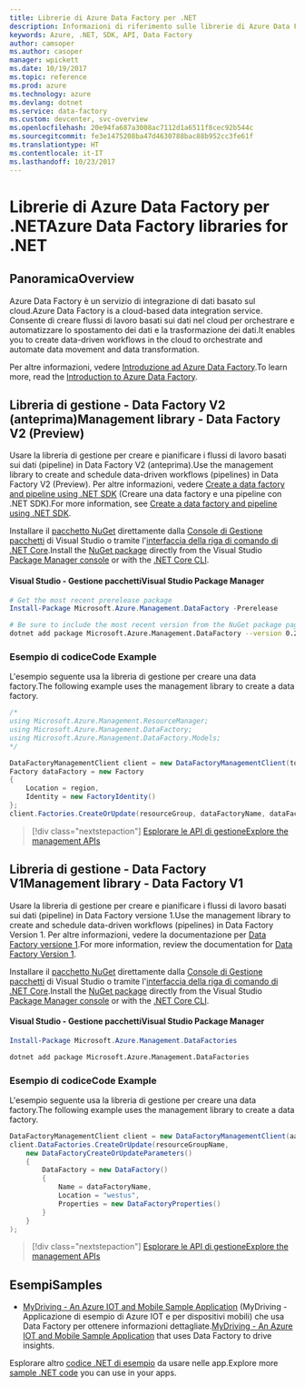 ```yaml
---
title: Librerie di Azure Data Factory per .NET
description: Informazioni di riferimento sulle librerie di Azure Data Factory per .NET
keywords: Azure, .NET, SDK, API, Data Factory
author: camsoper
ms.author: casoper
manager: wpickett
ms.date: 10/19/2017
ms.topic: reference
ms.prod: azure
ms.technology: azure
ms.devlang: dotnet
ms.service: data-factory
ms.custom: devcenter, svc-overview
ms.openlocfilehash: 20e94fa687a3008ac7112d1a6511f8cec92b544c
ms.sourcegitcommit: fe3e1475208ba47d4630788bac88b952cc3fe61f
ms.translationtype: HT
ms.contentlocale: it-IT
ms.lasthandoff: 10/23/2017
---
```

# <a name="azure-data-factory-libraries-for-net"></a><span data-ttu-id="2d800-104">Librerie di Azure Data Factory per .NET</span><span class="sxs-lookup"><span data-stu-id="2d800-104">Azure Data Factory libraries for .NET</span></span>

## <a name="overview"></a><span data-ttu-id="2d800-105">Panoramica</span><span class="sxs-lookup"><span data-stu-id="2d800-105">Overview</span></span>

<span data-ttu-id="2d800-106">Azure Data Factory è un servizio di integrazione di dati basato sul cloud.</span><span class="sxs-lookup"><span data-stu-id="2d800-106">Azure Data Factory is a cloud-based data integration service.</span></span> <span data-ttu-id="2d800-107">Consente di creare flussi di lavoro basati sui dati nel cloud per orchestrare e automatizzare lo spostamento dei dati e la trasformazione dei dati.</span><span class="sxs-lookup"><span data-stu-id="2d800-107">It enables you to create data-driven workflows in the cloud to orchestrate and automate data movement and data transformation.</span></span>

<span data-ttu-id="2d800-108">Per altre informazioni, vedere [Introduzione ad Azure Data Factory](/azure/data-factory/data-factory-introduction).</span><span class="sxs-lookup"><span data-stu-id="2d800-108">To learn more, read the [Introduction to Azure Data Factory](/azure/data-factory/data-factory-introduction).</span></span>

## <a name="management-library---data-factory-v2-preview"></a><span data-ttu-id="2d800-109">Libreria di gestione - Data Factory V2 (anteprima)</span><span class="sxs-lookup"><span data-stu-id="2d800-109">Management library - Data Factory V2 (Preview)</span></span>

<span data-ttu-id="2d800-110">Usare la libreria di gestione per creare e pianificare i flussi di lavoro basati sui dati (pipeline) in Data Factory V2 (anteprima).</span><span class="sxs-lookup"><span data-stu-id="2d800-110">Use the management library to create and schedule data-driven workflows (pipelines) in Data Factory V2 (Preview).</span></span>  <span data-ttu-id="2d800-111">Per altre informazioni, vedere [Create a data factory and pipeline using .NET SDK](/azure/data-factory/quickstart-create-data-factory-dot-net) (Creare una data factory e una pipeline con .NET SDK).</span><span class="sxs-lookup"><span data-stu-id="2d800-111">For more information, see [Create a data factory and pipeline using .NET SDK](/azure/data-factory/quickstart-create-data-factory-dot-net).</span></span>

<span data-ttu-id="2d800-112">Installare il [pacchetto NuGet](https://www.nuget.org/packages/Microsoft.Azure.Management.DataFactory) direttamente dalla [Console di Gestione pacchetti][PackageManager] di Visual Studio o tramite l'[interfaccia della riga di comando di .NET Core][DotNetCLI].</span><span class="sxs-lookup"><span data-stu-id="2d800-112">Install the [NuGet package](https://www.nuget.org/packages/Microsoft.Azure.Management.DataFactory) directly from the Visual Studio [Package Manager console][PackageManager] or with the [.NET Core CLI][DotNetCLI].</span></span>

#### <a name="visual-studio-package-manager"></a><span data-ttu-id="2d800-113">Visual Studio - Gestione pacchetti</span><span class="sxs-lookup"><span data-stu-id="2d800-113">Visual Studio Package Manager</span></span>

```powershell
# Get the most recent prerelease package
Install-Package Microsoft.Azure.Management.DataFactory -Prerelease
```

```bash
# Be sure to include the most recent version from the NuGet package page
dotnet add package Microsoft.Azure.Management.DataFactory --version 0.2.0-preview
```

### <a name="code-example"></a><span data-ttu-id="2d800-114">Esempio di codice</span><span class="sxs-lookup"><span data-stu-id="2d800-114">Code Example</span></span>

<span data-ttu-id="2d800-115">L'esempio seguente usa la libreria di gestione per creare una data factory.</span><span class="sxs-lookup"><span data-stu-id="2d800-115">The following example uses the management library to create a data factory.</span></span>

```csharp
/*
using Microsoft.Azure.Management.ResourceManager;
using Microsoft.Azure.Management.DataFactory;
using Microsoft.Azure.Management.DataFactory.Models;
*/

DataFactoryManagementClient client = new DataFactoryManagementClient(tokenCredentials) { SubscriptionId = subscriptionId };
Factory dataFactory = new Factory
{
    Location = region,
    Identity = new FactoryIdentity()
};
client.Factories.CreateOrUpdate(resourceGroup, dataFactoryName, dataFactory);
```

> [!div class="nextstepaction"]
> [<span data-ttu-id="2d800-116">Esplorare le API di gestione</span><span class="sxs-lookup"><span data-stu-id="2d800-116">Explore the management APIs</span></span>](/dotnet/api/microsoft.azure.management.datafactory)

## <a name="management-library---data-factory-v1"></a><span data-ttu-id="2d800-117">Libreria di gestione - Data Factory V1</span><span class="sxs-lookup"><span data-stu-id="2d800-117">Management library - Data Factory V1</span></span>

<span data-ttu-id="2d800-118">Usare la libreria di gestione per creare e pianificare i flussi di lavoro basati sui dati (pipeline) in Data Factory versione 1.</span><span class="sxs-lookup"><span data-stu-id="2d800-118">Use the management library to create and schedule data-driven workflows (pipelines) in Data Factory Version 1.</span></span>  <span data-ttu-id="2d800-119">Per altre informazioni, vedere la documentazione per [Data Factory versione 1](/azure/data-factory/v1/data-factory-introduction).</span><span class="sxs-lookup"><span data-stu-id="2d800-119">For more information, review the documentation for [Data Factory Version 1](/azure/data-factory/v1/data-factory-introduction).</span></span>

<span data-ttu-id="2d800-120">Installare il [pacchetto NuGet](https://www.nuget.org/packages/Microsoft.Azure.Management.DataFactories) direttamente dalla [Console di Gestione pacchetti][PackageManager] di Visual Studio o tramite l'[interfaccia della riga di comando di .NET Core][DotNetCLI].</span><span class="sxs-lookup"><span data-stu-id="2d800-120">Install the [NuGet package](https://www.nuget.org/packages/Microsoft.Azure.Management.DataFactories) directly from the Visual Studio [Package Manager console][PackageManager] or with the [.NET Core CLI][DotNetCLI].</span></span>

#### <a name="visual-studio-package-manager"></a><span data-ttu-id="2d800-121">Visual Studio - Gestione pacchetti</span><span class="sxs-lookup"><span data-stu-id="2d800-121">Visual Studio Package Manager</span></span>

```powershell
Install-Package Microsoft.Azure.Management.DataFactories
```

```bash
dotnet add package Microsoft.Azure.Management.DataFactories
```

### <a name="code-example"></a><span data-ttu-id="2d800-122">Esempio di codice</span><span class="sxs-lookup"><span data-stu-id="2d800-122">Code Example</span></span>

<span data-ttu-id="2d800-123">L'esempio seguente usa la libreria di gestione per creare una data factory.</span><span class="sxs-lookup"><span data-stu-id="2d800-123">The following example uses the management library to create a data factory.</span></span>

```csharp
DataFactoryManagementClient client = new DataFactoryManagementClient(aadTokenCredentials, resourceManagerUri);
client.DataFactories.CreateOrUpdate(resourceGroupName,
    new DataFactoryCreateOrUpdateParameters()
    {
        DataFactory = new DataFactory()
        {
            Name = dataFactoryName,
            Location = "westus",
            Properties = new DataFactoryProperties()
        }
    }
);
```

> [!div class="nextstepaction"]
> [<span data-ttu-id="2d800-124">Esplorare le API di gestione</span><span class="sxs-lookup"><span data-stu-id="2d800-124">Explore the management APIs</span></span>](/dotnet/api/overview/azure/datafactories/management)

## <a name="samples"></a><span data-ttu-id="2d800-125">Esempi</span><span class="sxs-lookup"><span data-stu-id="2d800-125">Samples</span></span>

* <span data-ttu-id="2d800-126">[MyDriving - An Azure IOT and Mobile Sample Application](https://azure.microsoft.com/resources/samples/mydriving/) (MyDriving - Applicazione di esempio di Azure IOT e per dispositivi mobili) che usa Data Factory per ottenere informazioni dettagliate.</span><span class="sxs-lookup"><span data-stu-id="2d800-126">[MyDriving - An Azure IOT and Mobile Sample Application](https://azure.microsoft.com/resources/samples/mydriving/) that uses Data Factory to drive insights.</span></span>

<span data-ttu-id="2d800-127">Esplorare altro [codice .NET di esempio](https://azure.microsoft.com/resources/samples/?platform=dotnet) da usare nelle app.</span><span class="sxs-lookup"><span data-stu-id="2d800-127">Explore more [sample .NET code](https://azure.microsoft.com/resources/samples/?platform=dotnet) you can use in your apps.</span></span>

[PackageManager]: https://docs.microsoft.com/nuget/tools/package-manager-console
[DotNetCLI]: https://docs.microsoft.com/dotnet/core/tools/dotnet-add-package
